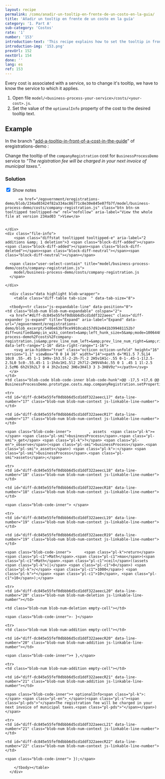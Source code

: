 ```yaml
---
layout: recipe
permalink: /como/anadir-un-tooltip-en-frente-de-un-costo-en-la-guia/
title: 'Añadir un tooltip en frente de un costo en la guía'
category: '1. Part A'
sub-category: 'Costos'
rate: '1'
number: '153'
introduction-text: 'This recipe explains how to set the tooltip in front of a cost, in the guide. Tooltips are used to give more information about a cost without putting to much text on the page. It is recommended to add one meaningful tooltip per cost to give more information to the user.'
introduction-img: '153.png'
prevUrl: 152
nextUrl: 154
done: ''
lang: es
ref: 153
---
```


Every cost is associated with a service, so to change it's tooltip, we have to know the service to which it applies.

1. Open file `model/<business-process-your-service>/costs/<your-cost>.js`.
2. Set the value of the `optionalInfo` property of the cost to the desired tooltip text.

## Example

In the branch "[add-a-tooltip-in-front-of-a-cost-in-the-guide](https://github.com/egovernment/eregistrations-demo/tree/add-a-tooltip-in-front-of-a-cost-in-the-guide)" of eregistrations-demo :

Change the tooltip of the `companyRegistration` cost for `BusinessProcessDemo` service to *"The registration fee will be charged in your next invoice of municipal taxes."*.

### Solution

<div id="files" class="diff-view " onclick="window.open('https://github.com/egovernment/eregistrations-demo/compare/add-a-tooltip-in-front-of-a-cost-in-the-guide...add-a-tooltip-in-front-of-a-cost-in-the-guide-solution#files')">

<a name="diff-dc845e55fef0dbbb6d5cd1ddf322aeec"></a>
<div id="diff-0" class="file js-details-container




             show-inline-notes
           ">
  <div class="file-header" data-path="model/business-process-demo/costs/company-registration.js">
    <div class="file-actions">
        <span class="show-file-notes">
          <label>
            <input checked="checked" class="js-toggle-file-notes" type="checkbox">
            Show notes
          </label>
        </span>

          <a href="/egovernment/eregistrations-demo/blob/234ad03424f82a334ac86771c8e30e845e07fb7f/model/business-process-demo/costs/company-registration.js" class="btn btn-sm tooltipped tooltipped-nw" rel="nofollow" aria-label="View the whole file at version 234ad03 ">View</a>


    </div>
    <div class="file-info">
        <span class="diffstat tooltipped tooltipped-e" aria-label="2 additions &amp; 1 deletion">3 <span class="block-diff-added"></span><span class="block-diff-added"></span><span class="block-diff-deleted"></span><span class="block-diff-neutral"></span><span class="block-diff-neutral"></span></span>

      <span class="user-select-contain" title="model/business-process-demo/costs/company-registration.js">
        model/business-process-demo/costs/company-registration.js
      </span>

    </div>
  </div>

      <div class="data highlight blob-wrapper">
        <table class="diff-table tab-size  " data-tab-size="8">

      <tbody><tr class="js-expandable-line" data-position="0">
    <td class="blob-num blob-num-expandable" colspan="2">
      <a href="#diff-dc845e55fef0dbbb6d5cd1ddf322aeec" class="diff-expander js-expand" title="Expand" aria-label="Expand" data-url="/egovernment/eregistrations-demo/blob_excerpt/5486e63bf9ce9910cab157d92e041b399481152b?diff=unified&amp;in_wiki_context=&amp;left_hunk_size=5&amp;mode=100644&amp;next_line_num_left=17&amp;next_line_num_right=17&amp;path=model%2Fbusiness-process-demo%2Fcosts%2Fcompany-registration.js&amp;prev_line_num_left=&amp;prev_line_num_right=&amp;right_hunk_size=6" data-left-range="1-16" data-right-range="1-16">
        <svg aria-hidden="true" class="octicon octicon-unfold" height="16" version="1.1" viewBox="0 0 14 16" width="14"><path d="M11.5 7.5L14 10c0 .55-.45 1-1 1H9v-1h3.5l-2-2h-7l-2 2H5v1H1c-.55 0-1-.45-1-1l2.5-2.5L0 5c0-.55.45-1 1-1h4v1H1.5l2 2h7l2-2H9V4h4c.55 0 1 .45 1 1l-2.5 2.5zM6 6h2V3h2L7 0 4 3h2v3zm2 3H6v3H4l3 3 3-3H8V9z"></path></svg>
      </a>
    </td>
    <td class="blob-code blob-code-inner blob-code-hunk">@@ -17,5 +17,6 @@ BusinessProcessDemo.prototype.costs.map.companyRegistration.setProperties({</td>
  </tr>

    <tr>
    <td id="diff-dc845e55fef0dbbb6d5cd1ddf322aeecL17" data-line-number="17" class="blob-num blob-num-context js-linkable-line-number"></td>

    <td id="diff-dc845e55fef0dbbb6d5cd1ddf322aeecR17" data-line-number="17" class="blob-num blob-num-context js-linkable-line-number"></td>

  <td class="blob-code blob-code-context">

    <span class="blob-code-inner">        , assets  <span class="pl-k">=</span> <span class="pl-smi">businessProcess</span>.<span class="pl-smi">_get</span> <span class="pl-k">?</span> <span class="pl-en">_observe</span>(<span class="pl-smi">businessProcess</span>.<span class="pl-smi">_assets</span>) <span class="pl-k">:</span> <span class="pl-smi">businessProcess</span>.<span class="pl-smi">assets</span>;</span>

  </td>
</tr>


    <tr>
    <td id="diff-dc845e55fef0dbbb6d5cd1ddf322aeecL18" data-line-number="18" class="blob-num blob-num-context js-linkable-line-number"></td>

    <td id="diff-dc845e55fef0dbbb6d5cd1ddf322aeecR18" data-line-number="18" class="blob-num blob-num-context js-linkable-line-number"></td>

  <td class="blob-code blob-code-context">

    <span class="blob-code-inner"> </span>

  </td>
</tr>


    <tr>
    <td id="diff-dc845e55fef0dbbb6d5cd1ddf322aeecL19" data-line-number="19" class="blob-num blob-num-context js-linkable-line-number"></td>

    <td id="diff-dc845e55fef0dbbb6d5cd1ddf322aeecR19" data-line-number="19" class="blob-num blob-num-context js-linkable-line-number"></td>

  <td class="blob-code blob-code-context">

    <span class="blob-code-inner">      <span class="pl-k">return</span> <span class="pl-c1">Math</span>.<span class="pl-c1">max</span>(<span class="pl-c1">Math</span>.<span class="pl-c1">ceil</span>((assets <span class="pl-k">||</span> <span class="pl-c1">0</span>) <span class="pl-k">/</span> <span class="pl-c1">1000</span>) <span class="pl-k">*</span> <span class="pl-c1">10</span>, <span class="pl-c1">10</span>);</span>

  </td>
</tr>


    <tr>
    <td id="diff-dc845e55fef0dbbb6d5cd1ddf322aeecL20" data-line-number="20" class="blob-num blob-num-deletion js-linkable-line-number"></td>

    <td class="blob-num blob-num-deletion empty-cell"></td>

  <td class="blob-code blob-code-deletion">

    <span class="blob-code-inner">- }</span>

  </td>
</tr>


    <tr>
    <td class="blob-num blob-num-addition empty-cell"></td>

    <td id="diff-dc845e55fef0dbbb6d5cd1ddf322aeecR20" data-line-number="20" class="blob-num blob-num-addition js-linkable-line-number"></td>

  <td class="blob-code blob-code-addition">

    <span class="blob-code-inner">+ },</span>

  </td>
</tr>


    <tr>
    <td class="blob-num blob-num-addition empty-cell"></td>

    <td id="diff-dc845e55fef0dbbb6d5cd1ddf322aeecR21" data-line-number="21" class="blob-num blob-num-addition js-linkable-line-number"></td>

  <td class="blob-code blob-code-addition">

    <span class="blob-code-inner">+ optionalInfo<span class="pl-k">:</span> <span class="pl-en">_</span>(<span class="pl-s"><span class="pl-pds">"</span>The registration fee will be charged in your next invoice of municipal taxes.<span class="pl-pds">"</span></span>)</span>

  </td>
</tr>


    <tr>
    <td id="diff-dc845e55fef0dbbb6d5cd1ddf322aeecL21" data-line-number="21" class="blob-num blob-num-context js-linkable-line-number"></td>

    <td id="diff-dc845e55fef0dbbb6d5cd1ddf322aeecR22" data-line-number="22" class="blob-num blob-num-context js-linkable-line-number"></td>

  <td class="blob-code blob-code-context">

    <span class="blob-code-inner"> });</span>

  </td>
</tr>



        </tbody></table>
      </div>
</div>

</div>
